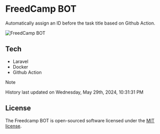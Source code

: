 # FreedCamp BOT

Automatically assign an ID before the task title based on Github Action.

![FreedCamp BOT](https://repository-images.githubusercontent.com/737932867/7d34798b-2680-471c-b089-a78a718d3d6a)

## Tech

- Laravel
- Docker
- Github Action

> [!NOTE]  
> History last updated on Wednesday, May 29th, 2024, 10:31:31 PM

## License

The Freedcamp BOT is open-sourced software licensed under the [MIT license](https://opensource.org/licenses/MIT).
